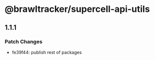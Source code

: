 # @brawltracker/supercell-api-utils

## 1.1.1

### Patch Changes

- fe39f44: publish rest of packages
